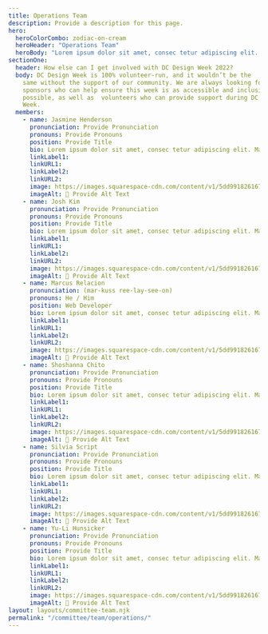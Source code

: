 ```yaml
---
title: Operations Team
description: Provide a description for this page.
hero:
  heroColorCombo: zodiac-on-cream
  heroHeader: "Operations Team"
  heroBody: "Lorem ipsum dolor sit amet, consec tetur adipiscing elit. Vivamus et quam finibus, auctor arcu eu, consectetur erat. Mauris vitae arcu quis nunc varius."
sectionOne:
  header: How else can I get involved with DC Design Week 2022?
  body: DC Design Week is 100% volunteer-run, and it wouldn’t be the
    same without the support of our community. We are always looking for
    sponsors who can help ensure this week is as accessible and inclusive as
    possible, as well as  volunteers who can provide support during DC Design
    Week.
  members:
    - name: Jasmine Henderson
      pronunciation: Provide Pronunciation
      pronouns: Provide Pronouns
      position: Provide Title
      bio: Lorem ipsum dolor sit amet, consec tetur adipiscing elit. Mauris egestas nisi eu orci fringilla mattis eres no.
      linkLabel1:
      linkURL1:
      linkLabel2:
      linkURL2:
      image: https://images.squarespace-cdn.com/content/v1/5dd9918261672b4797dfe20b/1574723753614-TEDHKIR93OAAAV9JKR60/black-cat-loop-02.gif?format=2500w
      imageAlt: 🛑 Provide Alt Text
    - name: Josh Kim
      pronunciation: Provide Pronunciation
      pronouns: Provide Pronouns
      position: Provide Title
      bio: Lorem ipsum dolor sit amet, consec tetur adipiscing elit. Mauris egestas nisi eu orci fringilla mattis eres no.
      linkLabel1:
      linkURL1:
      linkLabel2:
      linkURL2:
      image: https://images.squarespace-cdn.com/content/v1/5dd9918261672b4797dfe20b/1574723753614-TEDHKIR93OAAAV9JKR60/black-cat-loop-02.gif?format=2500w
      imageAlt: 🛑 Provide Alt Text
    - name: Marcus Relacion
      pronunciation: (mar-kuss ree-lay-see-on)
      pronouns: He / Him
      position: Web Developer
      bio: Lorem ipsum dolor sit amet, consec tetur adipiscing elit. Mauris egestas nisi eu orci fringilla mattis eres no.
      linkLabel1:
      linkURL1:
      linkLabel2:
      linkURL2:
      image: https://images.squarespace-cdn.com/content/v1/5dd9918261672b4797dfe20b/1574723753614-TEDHKIR93OAAAV9JKR60/black-cat-loop-02.gif?format=2500w
      imageAlt: 🛑 Provide Alt Text
    - name: Shoshanna Chito
      pronunciation: Provide Pronunciation
      pronouns: Provide Pronouns
      position: Provide Title
      bio: Lorem ipsum dolor sit amet, consec tetur adipiscing elit. Mauris egestas nisi eu orci fringilla mattis eres no.
      linkLabel1:
      linkURL1:
      linkLabel2:
      linkURL2:
      image: https://images.squarespace-cdn.com/content/v1/5dd9918261672b4797dfe20b/1574723753614-TEDHKIR93OAAAV9JKR60/black-cat-loop-02.gif?format=2500w
      imageAlt: 🛑 Provide Alt Text
    - name: Silvia Script
      pronunciation: Provide Pronunciation
      pronouns: Provide Pronouns
      position: Provide Title
      bio: Lorem ipsum dolor sit amet, consec tetur adipiscing elit. Mauris egestas nisi eu orci fringilla mattis eres no.
      linkLabel1:
      linkURL1:
      linkLabel2:
      linkURL2:
      image: https://images.squarespace-cdn.com/content/v1/5dd9918261672b4797dfe20b/1574723753614-TEDHKIR93OAAAV9JKR60/black-cat-loop-02.gif?format=2500w
      imageAlt: 🛑 Provide Alt Text
    - name: Yu-Li Hunsicker
      pronunciation: Provide Pronunciation
      pronouns: Provide Pronouns
      position: Provide Title
      bio: Lorem ipsum dolor sit amet, consec tetur adipiscing elit. Mauris egestas nisi eu orci fringilla mattis eres no.
      linkLabel1:
      linkURL1:
      linkLabel2:
      linkURL2:
      image: https://images.squarespace-cdn.com/content/v1/5dd9918261672b4797dfe20b/1574723753614-TEDHKIR93OAAAV9JKR60/black-cat-loop-02.gif?format=2500w
      imageAlt: 🛑 Provide Alt Text
layout: layouts/committee-team.njk
permalink: "/committee/team/operations/"
---
```

